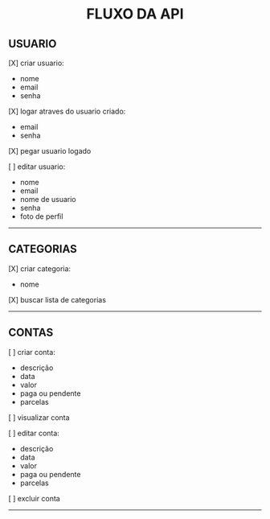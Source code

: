 <h1 style="text-align: center">FLUXO DA API</h1>

<h2>USUARIO</h2>

<p>[X] criar usuario:</p>
<ul>
<li>nome</li>
<li>email</li>
<!-- <li>nome de usuario</li> -->
<li>senha</li>
</ul>

<p>[X] logar atraves do usuario criado:</p>
<ul>
<li>email</li>
<!-- <li>nome de usuario</li> -->
<li>senha</li>
</ul>

<p>[X] pegar usuario logado</p>

<p>[ ] editar usuario:</p>
<ul>
<li>nome</li>
<li>email</li>
<li>nome de usuario</li>
<li>senha</li>
<li>foto de perfil</li>
</ul>

<hr>

<h2>CATEGORIAS</h2>

<p>[X] criar categoria:</p>
<ul>
<li>nome</li>
</ul>

<p>[X] buscar lista de categorias</p>

<hr>


<h2>CONTAS</h2>

<p>[ ] criar conta:</p>
<ul>
<li>descrição</li>
<li>data</li>
<li>valor</li>
<li>paga ou pendente</li>
<li>parcelas</li>
</ul>

<p>[ ] visualizar conta</p>

<p>[ ] editar conta:</p>
<ul>
<li>descrição</li>
<li>data</li>
<li>valor</li>
<li>paga ou pendente</li>
<li>parcelas</li>
</ul>

<p>[ ] excluir conta</p>

<hr>
